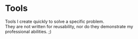 # Tools
Tools I create quickly to solve a specific problem.  
They are not written for reusability, nor do they demonstrate my professional abilities. ;)
